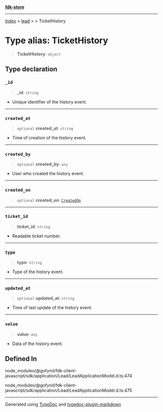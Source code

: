 [**fdk-store**](../../../README.md)
***

[Index](../../../API.md) > [lead](../../README.md) > [<internal>](../README.md) > TicketHistory

# Type alias: TicketHistory

> **TicketHistory**: `object`

## Type declaration

### `_id`

> **\_id**: `string`

- Unique identifier of the history event.

***

### `created_at`

> `optional` **created\_at**: `string`

- Time of creation of the history event.

***

### `created_by`

> `optional` **created\_by**: `any`

- User who created the history event.

***

### `created_on`

> `optional` **created\_on**: [`CreatedOn`](type-alias.CreatedOn.md)

***

### `ticket_id`

> **ticket\_id**: `string`

- Readable ticket number.

***

### `type`

> **type**: `string`

- Type of the history event.

***

### `updated_at`

> `optional` **updated\_at**: `string`

- Time of last update of the history event.

***

### `value`

> **value**: `any`

- Data of the history event.

## Defined In

node\_modules/@gofynd/fdk-client-javascript/sdk/application/Lead/LeadApplicationModel.d.ts:474

node\_modules/@gofynd/fdk-client-javascript/sdk/application/Lead/LeadApplicationModel.d.ts:475

***
Generated using [TypeDoc](https://typedoc.org/) and [typedoc-plugin-markdown](https://www.npmjs.com/package/typedoc-plugin-markdown)
